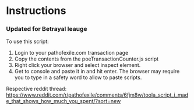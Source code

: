 # Instructions
### Updated for Betrayal leauge
To use this script:

1. Login to your pathofexile.com transaction page 
2. Copy the contents from the poeTransactionCounter.js script
3. Right click your browser and select inspect element.
4. Get to console and paste it in and hit enter. The browser may require you to type in a safety word to allow to paste scripts.

Respective reddit thread:
https://www.reddit.com/r/pathofexile/comments/6fjm8w/toola_script_i_made_that_shows_how_much_you_spent/?sort=new

